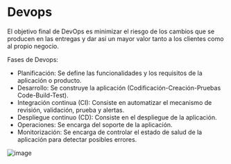 # Devops

El objetivo final de DevOps es minimizar el riesgo de los cambios que se producen en las entregas y dar así un mayor valor tanto a los clientes como al propio negocio.

Fases de Devops:
- Planificación: Se define las funcionalidades y los requisitos de la aplicación o producto.
- Desarrollo: Se construye la aplicación (Codificación-Creación-Pruebas Code-Build-Test).
- Integración continua (CI): Consiste en automatizar el mecanismo de revisión, validación, prueba y alertas.
- Despliegue continuo (CD): Consiste en el despliegue de la aplicación.
- Operaciones: Se encarga del soporte de la aplicación.
- Monitorización: Se encarga de controlar el estado de salud de la aplicación para detectar posibles errores.

![image](/img/devops.jepg)
